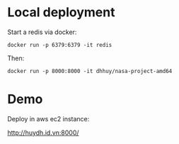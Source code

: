 # Local deployment

Start a redis via docker:
```
docker run -p 6379:6379 -it redis
```

Then:
```
docker run -p 8000:8000 -it dhhuy/nasa-project-amd64
```

# Demo
Deploy in aws ec2 instance:

http://huydh.id.vn:8000/
